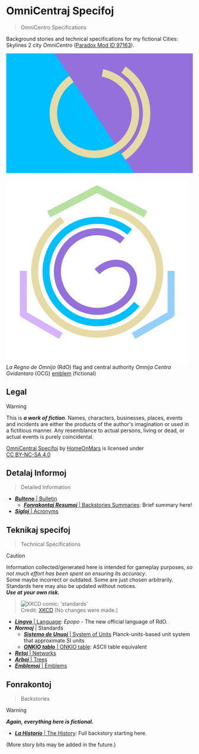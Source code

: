 <!-- -*- coding: utf-8 -*- -->

OmniCentraj Specifoj
===============================================================================

> OmniCentro Specifications

Background stories and technical specifications
for my fictional Cities: Skylines 2 city *OmniCentro*
([Paradox Mod ID 97163](https://mods.paradoxplaza.com/mods/97163/Any)).

![RdO emblem](fig/RdOFlago.svg)
$~~~~~~~~~~~~~~~~$
![Omnija Centra Gvidantaro (OCG) emblem](fig/OCG.svg)  
*La Regno de Omnijo* (RdO) flag and central authority
*Omnija Centra Gvidantaro* (OCG) [emblem](OmniCentro/Emblemoj.md#emblemoj)
(fictional)

Legal
-------------------------------------------------------------------------------

> [!WARNING]
> This is ***a work of fiction***.
> Names, characters, businesses, places, events and incidents
> are either the products of the author's imagination or used in a fictitious manner.
> Any resemblance to actual persons, living or dead, or actual events is purely coincidental.

<p xmlns:cc="http://creativecommons.org/ns#" xmlns:dct="http://purl.org/dc/terms/"><a property="dct:title" rel="cc:attributionURL" href="https://github.com/HomeOnMars/projektoOmnijo/blob/master/OmniCentro.md">OmniCentraj Specifoj</a> by <a rel="cc:attributionURL dct:creator" property="cc:attributionName" href="https://github.com/HomeOnMars">HomeOnMars</a> is licensed under <a href="https://creativecommons.org/licenses/by-nc-sa/4.0/?ref=chooser-v1" target="_blank" rel="license noopener noreferrer" style="display:inline-block;">CC BY-NC-SA 4.0<img style="height:22px!important;margin-left:3px;vertical-align:text-bottom;" src="https://mirrors.creativecommons.org/presskit/icons/cc.svg?ref=chooser-v1" alt=""><img style="height:22px!important;margin-left:3px;vertical-align:text-bottom;" src="https://mirrors.creativecommons.org/presskit/icons/by.svg?ref=chooser-v1" alt=""><img style="height:22px!important;margin-left:3px;vertical-align:text-bottom;" src="https://mirrors.creativecommons.org/presskit/icons/nc.svg?ref=chooser-v1" alt=""><img style="height:22px!important;margin-left:3px;vertical-align:text-bottom;" src="https://mirrors.creativecommons.org/presskit/icons/sa.svg?ref=chooser-v1" alt=""></a></p>

Detalaj Informoj
-------------------------------------------------------------------------------

> Detailed Information

- [***Bulteno*** | Bulletin](OmniCentro/Bulteno.md#bulteno)
  - [***Fonrakontaj Resumoj*** | Backstories Summaries](OmniCentro/Bulteno.md#fonrakontaj-resumoj): Brief summary here!
- [***Sigloj***  | Acronyms](OmniCentro/Sigloj.md#sigloj)

Teknikaj specifoj
-------------------------------------------------------------------------------

> Technical Specifications

> [!CAUTION]
> Information collected/generated here is intended for gameplay purposes,
> *so not much effort has been spent on ensuring its accuracy*.  
> Some maybe incorrect or outdated.
> Some are just chosen arbitrarily.  
> Standards here may also be updated without notices.  
> ***Use at your own risk.***

> ![XKCD comic: 'standards'](https://imgs.xkcd.com/comics/standards.png)  
> Credit: [XKCD](https://xkcd.com/927/) (No changes were made.)

- [***Lingvo***  | Language](teknikajxoj/Lingvo.md#lingvo):
  *Epopo* - The new official language of RdO.
- ***Normoj*** | Standards
  - [***Sistemo de Unuoj*** | System of Units](teknikajxoj/Unuoj.md#Informoj) Planck-units-based unit system that approximate SI units<!-- Code Cleanup TBD -->
  - [***ONKIO tablo*** | ONKIO table](teknikajxoj/ONKIO.md#onkio-tablo): ASCII table equivalent
- [***Retoj*** | Networks](teknikajxoj/Retoj.md#retoj)
- [***Arboj*** | Trees](teknikajxoj/Arboj.md#arboj)
- [***Emblemoj*** | Emblems](OmniCentro/Emblemoj.md#emblemoj)

Fonrakontoj
-------------------------------------------------------------------------------

> Backstories

> [!WARNING]
> ***Again, everything here is fictional.***

- [***La Historio*** | The History](OmniCentro/Historio.md#la-historio): Full backstory starting here.

(More story bits may be added in the future.)
